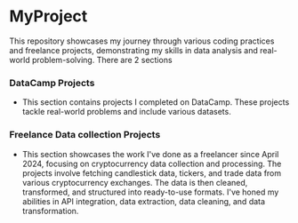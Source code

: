 # MyProject
This repository showcases my journey through various coding practices and freelance projects, demonstrating my skills in data analysis and real-world problem-solving. There are 2 sections 
### DataCamp Projects
- This section contains projects I completed on DataCamp. These projects tackle real-world problems and include various datasets.
### Freelance Data collection Projects
- This section showcases the work I've done as a freelancer since April 2024, focusing on cryptocurrency data collection and processing.
  The projects involve fetching candlestick data, tickers, and trade data from various cryptocurrency exchanges. The data is then cleaned, transformed, and structured into ready-to-use formats. I've honed my abilities in API integration, data extraction, data cleaning, and data transformation.
